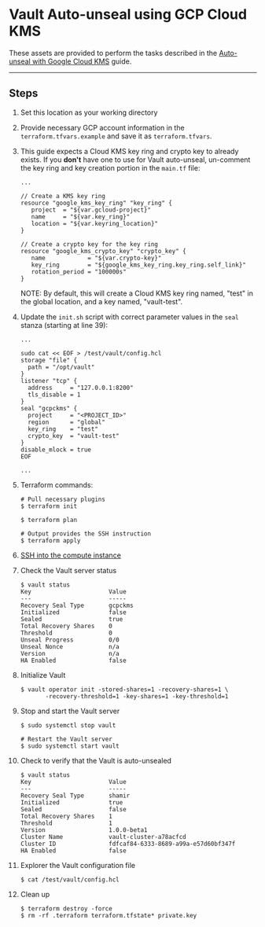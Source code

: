 # Vault Auto-unseal using GCP Cloud KMS

These assets are provided to perform the tasks described in the [Auto-unseal with Google Cloud
KMS](https://www.vaultproject.io/guides/operations/autounseal-gcp-kms.html) guide.

---

## Steps

1. Set this location as your working directory

1. Provide necessary GCP account information in the `terraform.tfvars.example` and save it as `terraform.tfvars`.

1. This guide expects a Cloud KMS key ring and crypto key to already exists. If you **don't** have one to use for Vault auto-unseal, un-comment the key ring and key creation portion in the `main.tf` file:

    ```plaintext
    ...

    // Create a KMS key ring
    resource "google_kms_key_ring" "key_ring" {
       project  = "${var.gcloud-project}"
       name     = "${var.key_ring}"
       location = "${var.keyring_location}"
    }

    // Create a crypto key for the key ring
    resource "google_kms_crypto_key" "crypto_key" {
       name            = "${var.crypto-key}"
       key_ring        = "${google_kms_key_ring.key_ring.self_link}"
       rotation_period = "100000s"
    }
    ```

    NOTE: By default, this will create a Cloud KMS key ring named, "test" in the global location, and a key named, "vault-test".

1. Update the `init.sh` script with correct parameter values in the `seal` stanza (starting at line 39):

    ```plaintext
    ...

    sudo cat << EOF > /test/vault/config.hcl
    storage "file" {
      path = "/opt/vault"
    }
    listener "tcp" {
      address     = "127.0.0.1:8200"
      tls_disable = 1
    }
    seal "gcpckms" {
      project     = "<PROJECT_ID>"
      region      = "global"
      key_ring    = "test"
      crypto_key  = "vault-test"
    }
    disable_mlock = true
    EOF

    ...
    ```

1. Terraform commands:

    ```shell
    # Pull necessary plugins
    $ terraform init

    $ terraform plan

    # Output provides the SSH instruction
    $ terraform apply
    ```

1. [SSH into the compute instance](https://cloud.google.com/compute/docs/instances/connecting-to-instance)

1. Check the Vault server status

    ```plaintext
    $ vault status
    Key                      Value
    ---                      -----
    Recovery Seal Type       gcpckms
    Initialized              false
    Sealed                   true
    Total Recovery Shares    0
    Threshold                0
    Unseal Progress          0/0
    Unseal Nonce             n/a
    Version                  n/a
    HA Enabled               false
    ```

1. Initialize Vault

    ```plaintext
    $ vault operator init -stored-shares=1 -recovery-shares=1 \
           -recovery-threshold=1 -key-shares=1 -key-threshold=1
    ```

1. Stop and start the Vault server

    ```shell
    $ sudo systemctl stop vault

    # Restart the Vault server
    $ sudo systemctl start vault
    ```

1. Check to verify that the Vault is auto-unsealed

    ```plaintext
    $ vault status
    Key                      Value
    ---                      -----
    Recovery Seal Type       shamir
    Initialized              true
    Sealed                   false
    Total Recovery Shares    1
    Threshold                1
    Version                  1.0.0-beta1
    Cluster Name             vault-cluster-a78acfcd
    Cluster ID               fdfcaf84-6333-8689-a99a-e57d60bf347f
    HA Enabled               false
    ```

1. Explorer the Vault configuration file

    ```plaintext
    $ cat /test/vault/config.hcl
    ```

1. Clean up

    ```plaintext
    $ terraform destroy -force
    $ rm -rf .terraform terraform.tfstate* private.key
    ```
